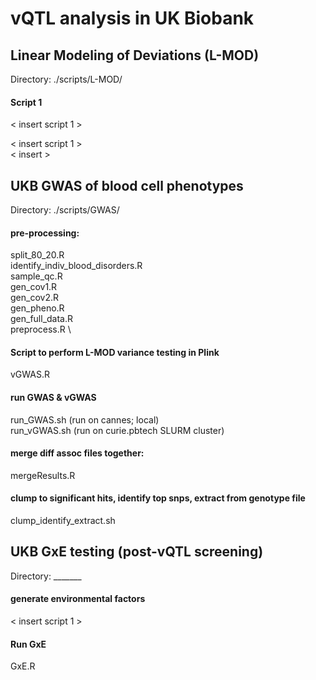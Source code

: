 # vQTL analysis in UK Biobank

## Linear Modeling of Deviations (L-MOD)
Directory: ./scripts/L-MOD/


#### Script 1
< insert script 1 >

< insert script 1 > \
< insert >



## UKB GWAS of blood cell phenotypes
Directory: ./scripts/GWAS/


#### pre-processing:
split_80_20.R \
identify_indiv_blood_disorders.R \
sample_qc.R \
gen_cov1.R \
gen_cov2.R \
gen_pheno.R \
gen_full_data.R \
preprocess.R \

#### Script to perform L-MOD variance testing in Plink
vGWAS.R

#### run GWAS & vGWAS
run_GWAS.sh (run on cannes; local) \
run_vGWAS.sh (run on curie.pbtech SLURM cluster) 

#### merge diff assoc files together:
mergeResults.R

#### clump to significant hits, identify top snps, extract from genotype file
clump_identify_extract.sh



## UKB GxE testing (post-vQTL screening)
Directory: _______


#### generate environmental factors
< insert script 1 >

#### Run GxE
GxE.R



